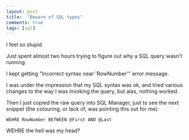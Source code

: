 ```yaml
---
layout: post
title:  "Beware of SQL typos"
comments: true
tags: [sql]
---
```



I feel so stupid.



Just spent almost two hours trying to figure out why a SQL query wasn't running.



I kept getting "Incorrect syntax near 'RowNumber'" error message.



I was under the impression that my SQL syntax was ok, and tried various changes to the way I was invoking the query, but alas, nothing worked.



Then I just copied the raw query into SQL Manager, just to see the next snippet (the colouring, or lack of, was pointing this out for me):

```
WEHRE RowNumber BETWEEN @First AND @Last
```



WEHRE the hell was my head?

